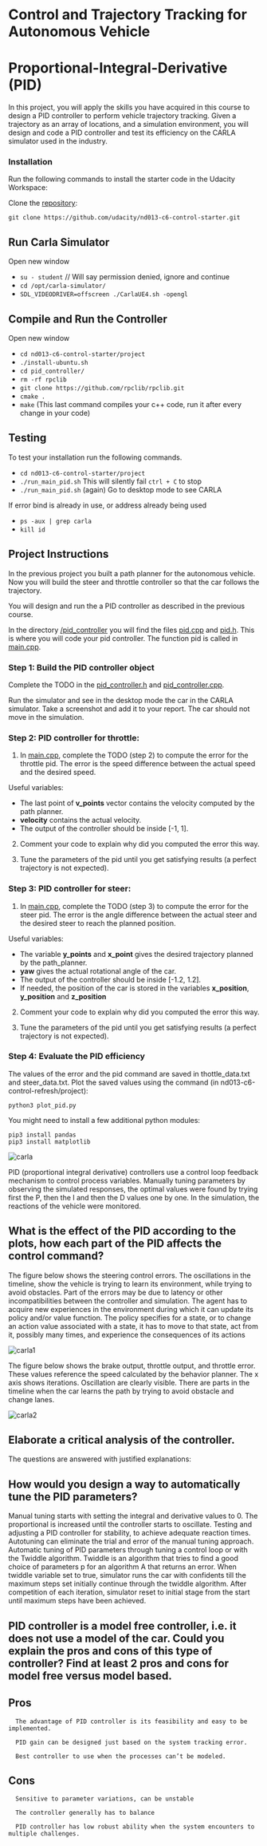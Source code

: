# Control and Trajectory Tracking for Autonomous Vehicle

# Proportional-Integral-Derivative (PID)

In this project, you will apply the skills you have acquired in this course to design a PID controller to perform vehicle trajectory tracking. Given a trajectory as an array of locations, and a simulation environment, you will design and code a PID controller and test its efficiency on the CARLA simulator used in the industry.

### Installation

Run the following commands to install the starter code in the Udacity Workspace:

Clone the <a href="https://github.com/udacity/nd013-c6-control-starter/tree/master" target="_blank">repository</a>:

`git clone https://github.com/udacity/nd013-c6-control-starter.git`

## Run Carla Simulator

Open new window

* `su - student`
// Will say permission denied, ignore and continue
* `cd /opt/carla-simulator/`
* `SDL_VIDEODRIVER=offscreen ./CarlaUE4.sh -opengl`

## Compile and Run the Controller

Open new window

* `cd nd013-c6-control-starter/project`
* `./install-ubuntu.sh`
* `cd pid_controller/`
* `rm -rf rpclib`
* `git clone https://github.com/rpclib/rpclib.git`
* `cmake .`
* `make` (This last command compiles your c++ code, run it after every change in your code)

## Testing

To test your installation run the following commands.

* `cd nd013-c6-control-starter/project`
* `./run_main_pid.sh`
This will silently fail `ctrl + C` to stop
* `./run_main_pid.sh` (again)
Go to desktop mode to see CARLA

If error bind is already in use, or address already being used

* `ps -aux | grep carla`
* `kill id`


## Project Instructions

In the previous project you built a path planner for the autonomous vehicle. Now you will build the steer and throttle controller so that the car follows the trajectory.

You will design and run the a PID controller as described in the previous course.

In the directory [/pid_controller](https://github.com/udacity/nd013-c6-control-starter/tree/mathilde/project_c6/project/pid_controller)  you will find the files [pid.cpp](https://github.com/udacity/nd013-c6-control-starter/tree/mathilde/project_c6/project/pid_controller/pid.cpp)  and [pid.h](https://github.com/udacity/nd013-c6-control-starter/tree/mathilde/project_c6/project/pid_controller/pid.h). This is where you will code your pid controller.
The function pid is called in [main.cpp](https://github.com/udacity/nd013-c6-control-starter/tree/mathilde/project_c6/project/pid_controller/main.cpp).

### Step 1: Build the PID controller object
Complete the TODO in the [pid_controller.h](https://github.com/udacity/nd013-c6-control-starter/tree/mathilde/project_c6/project/pid_controller/pid_controller.h) and [pid_controller.cpp](https://github.com/udacity/nd013-c6-control-starter/tree/mathilde/project_c6/project/pid_controller/pid_controller.cpp).

Run the simulator and see in the desktop mode the car in the CARLA simulator. Take a screenshot and add it to your report. The car should not move in the simulation.
### Step 2: PID controller for throttle:
1) In [main.cpp](https://github.com/udacity/nd013-c6-control-starter/tree/mathilde/project_c6/project/pid_controller/main.cpp), complete the TODO (step 2) to compute the error for the throttle pid. The error is the speed difference between the actual speed and the desired speed.

Useful variables:
- The last point of **v_points** vector contains the velocity computed by the path planner.
- **velocity** contains the actual velocity.
- The output of the controller should be inside [-1, 1].

2) Comment your code to explain why did you computed the error this way.

3) Tune the parameters of the pid until you get satisfying results (a perfect trajectory is not expected).

### Step 3: PID controller for steer:
1) In [main.cpp](https://github.com/udacity/nd013-c6-control-starter/tree/mathilde/project_c6/project/pid_controller/main.cpp), complete the TODO (step 3) to compute the error for the steer pid. The error is the angle difference between the actual steer and the desired steer to reach the planned position.

Useful variables:
- The variable **y_points** and **x_point** gives the desired trajectory planned by the path_planner.
- **yaw** gives the actual rotational angle of the car.
- The output of the controller should be inside [-1.2, 1.2].
- If needed, the position of the car is stored in the variables **x_position**, **y_position** and **z_position**

2) Comment your code to explain why did you computed the error this way.

3) Tune the parameters of the pid until you get satisfying results (a perfect trajectory is not expected).

### Step 4: Evaluate the PID efficiency
The values of the error and the pid command are saved in thottle_data.txt and steer_data.txt.
Plot the saved values using the command (in nd013-c6-control-refresh/project):

```
python3 plot_pid.py
```

You might need to install a few additional python modules: 

```
pip3 install pandas
pip3 install matplotlib
```

![carla](https://user-images.githubusercontent.com/22205974/165790472-5d6ac888-76f9-4f26-89ad-c14ad6253a47.PNG)

PID (proportional integral derivative) controllers use a control loop feedback mechanism to control process variables. Manually tuning parameters by observing the simulated responses, the optimal values were found by trying first the P, then the I and then the D values one by one. In the simulation, the reactions of the vehicle were monitored.

## What is the effect of the PID according to the plots, how each part of the PID affects the control command? 

The figure below shows the steering control errors. The oscillations in the timeline, show the vehicle is trying to learn its environment, while trying to avoid obstacles. Part of the errors may be due to latency or other incompatibilities between the controller and simulation. The agent has to acquire new experiences in the environment during which it can update its policy and/or value function. The policy specifies for a state, or to change an action value associated with a state, it has to move to that state, act from it, possibly many times, and experience the consequences of its actions

![carla1](https://user-images.githubusercontent.com/22205974/165791224-0dc94ff0-c9c6-4a8f-99b5-37cb23c2e253.PNG)

The figure below shows the brake output, throttle output, and throttle error. These values reference the speed calculated by the behavior planner. The x axis shows iterations.  Oscillation are clearly visible.  There are parts in the timeline when the car learns the path by trying to avoid obstacle and change lanes. 

![carla2](https://user-images.githubusercontent.com/22205974/165791663-4bfab971-a95a-41ed-94be-9d809fc6745e.PNG)

## Elaborate a critical analysis of the controller.

The questions are answered with justified explanations:

## How would you design a way to automatically tune the PID parameters? 

Manual tuning starts with setting the integral and derivative values to 0. The proportional is increased until the controller starts to oscillate. Testing and adjusting a PID controller for stability, to achieve adequate reaction times. Autotuning can eliminate the trial and error of the manual tuning approach. Automatic tuning of PID parameters through tuning a control loop or with the Twiddle algorithm. Twiddle is an algorithm that tries to find a good choice of parameters p for an algorithm A that returns an error. When twiddle variable set to true, simulator runs the car with confidents till the maximum steps set initially continue through the twiddle algorithm. After competition of each iteration, simulator reset to initial stage from the start until maximum steps have been achieved.

## PID controller is a model free controller, i.e. it does not use a model of the car. Could you explain the pros and cons of this type of controller? Find at least 2 pros and cons for model free versus model based.

## Pros
      The advantage of PID controller is its feasibility and easy to be implemented.

      PID gain can be designed just based on the system tracking error.

      Best controller to use when the processes can’t be modeled.

## Cons
      Sensitive to parameter variations, can be unstable

      The controller generally has to balance

      PID controller has low robust ability when the system encounters to multiple challenges.
